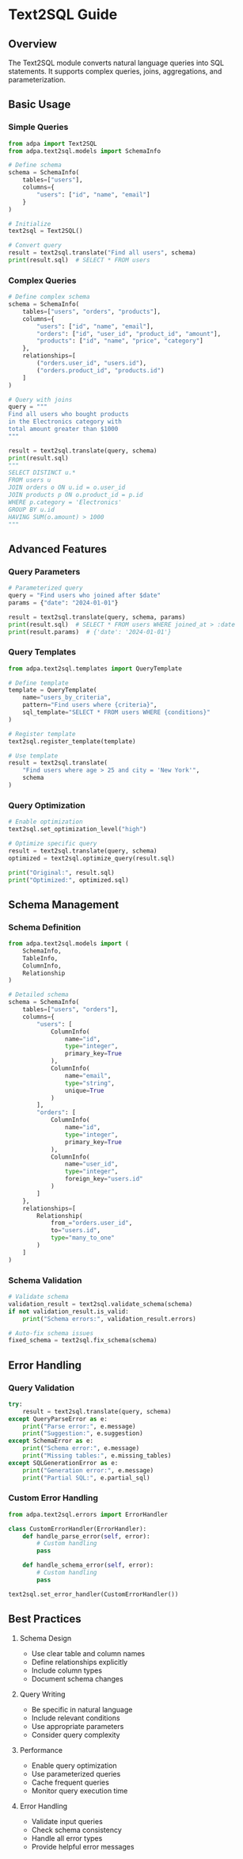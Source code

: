 # Text2SQL Guide

## Overview

The Text2SQL module converts natural language queries into SQL statements. It supports complex queries, joins, aggregations, and parameterization.

## Basic Usage

### Simple Queries

```python
from adpa import Text2SQL
from adpa.text2sql.models import SchemaInfo

# Define schema
schema = SchemaInfo(
    tables=["users"],
    columns={
        "users": ["id", "name", "email"]
    }
)

# Initialize
text2sql = Text2SQL()

# Convert query
result = text2sql.translate("Find all users", schema)
print(result.sql)  # SELECT * FROM users
```

### Complex Queries

```python
# Define complex schema
schema = SchemaInfo(
    tables=["users", "orders", "products"],
    columns={
        "users": ["id", "name", "email"],
        "orders": ["id", "user_id", "product_id", "amount"],
        "products": ["id", "name", "price", "category"]
    },
    relationships=[
        ("orders.user_id", "users.id"),
        ("orders.product_id", "products.id")
    ]
)

# Query with joins
query = """
Find all users who bought products
in the Electronics category with
total amount greater than $1000
"""

result = text2sql.translate(query, schema)
print(result.sql)
"""
SELECT DISTINCT u.*
FROM users u
JOIN orders o ON u.id = o.user_id
JOIN products p ON o.product_id = p.id
WHERE p.category = 'Electronics'
GROUP BY u.id
HAVING SUM(o.amount) > 1000
"""
```

## Advanced Features

### Query Parameters

```python
# Parameterized query
query = "Find users who joined after $date"
params = {"date": "2024-01-01"}

result = text2sql.translate(query, schema, params)
print(result.sql)  # SELECT * FROM users WHERE joined_at > :date
print(result.params)  # {'date': '2024-01-01'}
```

### Query Templates

```python
from adpa.text2sql.templates import QueryTemplate

# Define template
template = QueryTemplate(
    name="users_by_criteria",
    pattern="Find users where {criteria}",
    sql_template="SELECT * FROM users WHERE {conditions}"
)

# Register template
text2sql.register_template(template)

# Use template
result = text2sql.translate(
    "Find users where age > 25 and city = 'New York'",
    schema
)
```

### Query Optimization

```python
# Enable optimization
text2sql.set_optimization_level("high")

# Optimize specific query
result = text2sql.translate(query, schema)
optimized = text2sql.optimize_query(result.sql)

print("Original:", result.sql)
print("Optimized:", optimized.sql)
```

## Schema Management

### Schema Definition

```python
from adpa.text2sql.models import (
    SchemaInfo,
    TableInfo,
    ColumnInfo,
    Relationship
)

# Detailed schema
schema = SchemaInfo(
    tables=["users", "orders"],
    columns={
        "users": [
            ColumnInfo(
                name="id",
                type="integer",
                primary_key=True
            ),
            ColumnInfo(
                name="email",
                type="string",
                unique=True
            )
        ],
        "orders": [
            ColumnInfo(
                name="id",
                type="integer",
                primary_key=True
            ),
            ColumnInfo(
                name="user_id",
                type="integer",
                foreign_key="users.id"
            )
        ]
    },
    relationships=[
        Relationship(
            from_="orders.user_id",
            to="users.id",
            type="many_to_one"
        )
    ]
)
```

### Schema Validation

```python
# Validate schema
validation_result = text2sql.validate_schema(schema)
if not validation_result.is_valid:
    print("Schema errors:", validation_result.errors)

# Auto-fix schema issues
fixed_schema = text2sql.fix_schema(schema)
```

## Error Handling

### Query Validation

```python
try:
    result = text2sql.translate(query, schema)
except QueryParseError as e:
    print("Parse error:", e.message)
    print("Suggestion:", e.suggestion)
except SchemaError as e:
    print("Schema error:", e.message)
    print("Missing tables:", e.missing_tables)
except SQLGenerationError as e:
    print("Generation error:", e.message)
    print("Partial SQL:", e.partial_sql)
```

### Custom Error Handling

```python
from adpa.text2sql.errors import ErrorHandler

class CustomErrorHandler(ErrorHandler):
    def handle_parse_error(self, error):
        # Custom handling
        pass

    def handle_schema_error(self, error):
        # Custom handling
        pass

text2sql.set_error_handler(CustomErrorHandler())
```

## Best Practices

1. Schema Design
   - Use clear table and column names
   - Define relationships explicitly
   - Include column types
   - Document schema changes

2. Query Writing
   - Be specific in natural language
   - Include relevant conditions
   - Use appropriate parameters
   - Consider query complexity

3. Performance
   - Enable query optimization
   - Use parameterized queries
   - Cache frequent queries
   - Monitor query execution time

4. Error Handling
   - Validate input queries
   - Check schema consistency
   - Handle all error types
   - Provide helpful error messages
